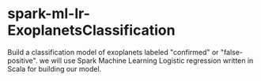 # spark-ml-lr-ExoplanetsClassification
Build a classification model of exoplanets labeled "confirmed" or "false-positive". we will use Spark Machine Learning Logistic regression written in Scala for building our model.
